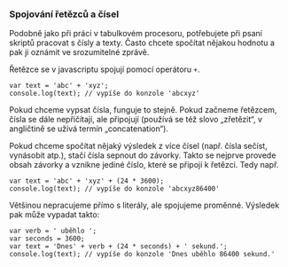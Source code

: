 ### Spojování řetězců a čísel

Podobně jako při práci v tabulkovém procesoru, potřebujete při psaní skriptů
pracovat s čísly a texty. Často chcete spočítat nějakou hodnotu a pak ji
oznámit ve srozumitelné zprávě.

Řetězce se v javascriptu spojují pomocí operátoru `+`. 

    var text = 'abc' + 'xyz';
    console.log(text); // vypíše do konzole 'abcxyz'
    
Pokud chceme vypsat čísla, funguje to stejně. Pokud začneme řetězcem, čísla se
dále nepřičítají, ale připojují (používá se též slovo „zřetězit“, v angličtině
se užívá termín „concatenation“).

Pokud chceme spočítat nějaký výsledek z více čísel (např. čísla sečíst,
vynásobit atp.), stačí čísla sepnout do závorky. Takto se nejprve provede
obsah závorky a vznikne jediné číslo, které se připojí k řetězci. Tedy např.

    var text = 'abc' + 'xyz' + (24 * 3600);
    console.log(text); // vypíše do konzole 'abcxyz86400'

Většinou nepracujeme přímo s literály, ale spojujeme proměnné. Výsledek pak
může vypadat takto:
  
    var verb = ' uběhlo ';
    var seconds = 3600;
    var text = 'Dnes' + verb + (24 * seconds) + ' sekund.';
    console.log(text); // vypíše do konzole 'Dnes uběhlo 86400 sekund.'
